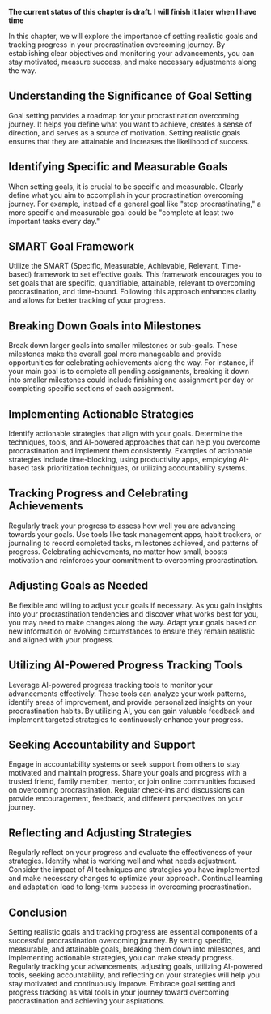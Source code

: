 **The current status of this chapter is draft. I will finish it later when I have time**

In this chapter, we will explore the importance of setting realistic goals and tracking progress in your procrastination overcoming journey. By establishing clear objectives and monitoring your advancements, you can stay motivated, measure success, and make necessary adjustments along the way.

Understanding the Significance of Goal Setting
----------------------------------------------

Goal setting provides a roadmap for your procrastination overcoming journey. It helps you define what you want to achieve, creates a sense of direction, and serves as a source of motivation. Setting realistic goals ensures that they are attainable and increases the likelihood of success.

Identifying Specific and Measurable Goals
-----------------------------------------

When setting goals, it is crucial to be specific and measurable. Clearly define what you aim to accomplish in your procrastination overcoming journey. For example, instead of a general goal like "stop procrastinating," a more specific and measurable goal could be "complete at least two important tasks every day."

SMART Goal Framework
--------------------

Utilize the SMART (Specific, Measurable, Achievable, Relevant, Time-based) framework to set effective goals. This framework encourages you to set goals that are specific, quantifiable, attainable, relevant to overcoming procrastination, and time-bound. Following this approach enhances clarity and allows for better tracking of your progress.

Breaking Down Goals into Milestones
-----------------------------------

Break down larger goals into smaller milestones or sub-goals. These milestones make the overall goal more manageable and provide opportunities for celebrating achievements along the way. For instance, if your main goal is to complete all pending assignments, breaking it down into smaller milestones could include finishing one assignment per day or completing specific sections of each assignment.

Implementing Actionable Strategies
----------------------------------

Identify actionable strategies that align with your goals. Determine the techniques, tools, and AI-powered approaches that can help you overcome procrastination and implement them consistently. Examples of actionable strategies include time-blocking, using productivity apps, employing AI-based task prioritization techniques, or utilizing accountability systems.

Tracking Progress and Celebrating Achievements
----------------------------------------------

Regularly track your progress to assess how well you are advancing towards your goals. Use tools like task management apps, habit trackers, or journaling to record completed tasks, milestones achieved, and patterns of progress. Celebrating achievements, no matter how small, boosts motivation and reinforces your commitment to overcoming procrastination.

Adjusting Goals as Needed
-------------------------

Be flexible and willing to adjust your goals if necessary. As you gain insights into your procrastination tendencies and discover what works best for you, you may need to make changes along the way. Adapt your goals based on new information or evolving circumstances to ensure they remain realistic and aligned with your progress.

Utilizing AI-Powered Progress Tracking Tools
--------------------------------------------

Leverage AI-powered progress tracking tools to monitor your advancements effectively. These tools can analyze your work patterns, identify areas of improvement, and provide personalized insights on your procrastination habits. By utilizing AI, you can gain valuable feedback and implement targeted strategies to continuously enhance your progress.

Seeking Accountability and Support
----------------------------------

Engage in accountability systems or seek support from others to stay motivated and maintain progress. Share your goals and progress with a trusted friend, family member, mentor, or join online communities focused on overcoming procrastination. Regular check-ins and discussions can provide encouragement, feedback, and different perspectives on your journey.

Reflecting and Adjusting Strategies
-----------------------------------

Regularly reflect on your progress and evaluate the effectiveness of your strategies. Identify what is working well and what needs adjustment. Consider the impact of AI techniques and strategies you have implemented and make necessary changes to optimize your approach. Continual learning and adaptation lead to long-term success in overcoming procrastination.

Conclusion
----------

Setting realistic goals and tracking progress are essential components of a successful procrastination overcoming journey. By setting specific, measurable, and attainable goals, breaking them down into milestones, and implementing actionable strategies, you can make steady progress. Regularly tracking your advancements, adjusting goals, utilizing AI-powered tools, seeking accountability, and reflecting on your strategies will help you stay motivated and continuously improve. Embrace goal setting and progress tracking as vital tools in your journey toward overcoming procrastination and achieving your aspirations.
